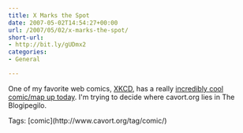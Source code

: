 ```yaml
---
title: X Marks the Spot
date: 2007-05-02T14:54:27+00:00
url: /2007/05/02/x-marks-the-spot/
short-url:
- http://bit.ly/gUDmx2
categories:
- General

---
```

<div class='microid-mailto+http:sha1:175bfb681a0c5a6468e78469d3663914d37d3722'>

One of my favorite web comics, [XKCD](http://xkcd.com), has a really [incredibly cool comic/map up today](http://xkcd.com/c256.html). I'm trying to decide where cavort.org lies in The Blogipegilo.

</div>

<div class="st-post-tags">
Tags: [comic](http://www.cavort.org/tag/comic/)<br />
</div>